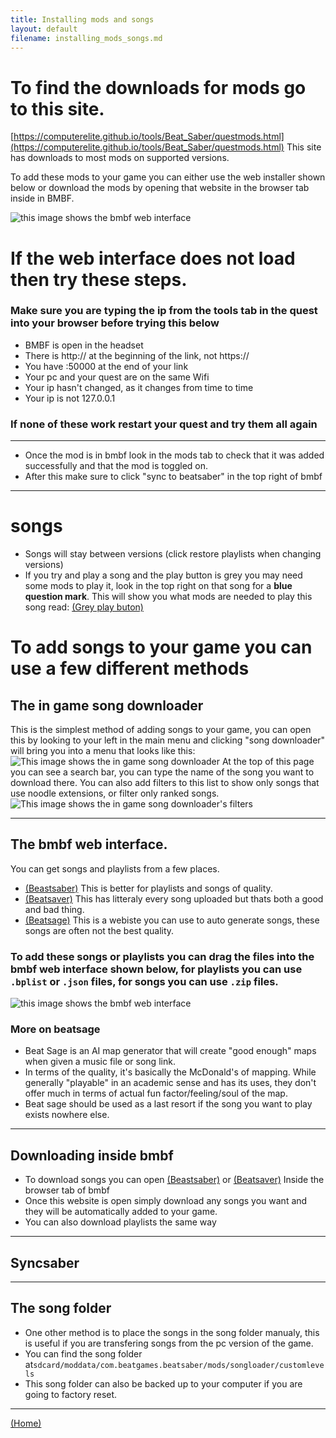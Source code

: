```yaml
---
title: Installing mods and songs
layout: default
filename: installing_mods_songs.md
---
```


# To find the downloads for mods go to this site. 
[https://computerelite.github.io/tools/Beat_Saber/questmods.html](https://computerelite.github.io/tools/Beat_Saber/questmods.html)
This site has downloads to most mods on supported versions.

To add these mods to your game you can either use the web installer shown below or download the mods by opening that website in the browser tab inside in BMBF.

![](assets/pcbmbf.png "this image shows the bmbf web interface")

# If the web interface does not load then try these steps.

### Make sure you are typing the ip from the tools tab in the quest into your browser before trying this below

- BMBF is open in the headset
- There is http:// at the beginning of the link, not https://
- You have :50000 at the end of your link
- Your pc and your quest are on the same Wifi
- Your ip hasn't changed, as it changes from time to time
- Your ip is not 127.0.0.1
### If none of these work restart your quest and try them all again

***

- Once the mod is in bmbf look in the mods tab to check that it was added successfully and that the mod is toggled on.
- After this make sure to click "sync to beatsaber" in the top right of bmbf

---

# songs 
- Songs will stay between versions (click restore playlists when changing versions)
- If you try and play a song and the play button is grey you may need some mods to play it, look in the top right on that song for a **blue question mark**. This will show you what mods are needed to play this song read: [(Grey play buton)](/mod_setup_and_troubleshooting/grey_play_button.md)



# To add songs to your game you can use a few different methods

## The in game song downloader
This is the simplest method of adding songs to your game, you can open this by looking to your left in the main menu and clicking "song downloader" will bring you into a menu that looks like this:
![](assets/song_downloader.png "This image shows the in game song downloader")
At the top of this page you can see a search bar, you can type the name of the song you want to download there. You can also add filters to this list to show only songs that use noodle extensions, or filter only ranked songs.
![](assets/song_filter_in_game.png "This image shows the in game song downloader's filters")

****
## The bmbf web interface.

You can get songs and playlists from a few places.
- [(Beastsaber)](https://bsaber.com/)  This is better for playlists and songs of quality.
- [(Beatsaver)](https://beatsaver.com/) This has litteraly every song uploaded but thats both a good and bad thing.
- [(Beatsage)](https://beatsage.com/) This is a webiste you can use to auto generate songs, these songs are often not the best quality. 

### To add these songs or playlists you can drag the files into the bmbf web interface shown below, for playlists you can use `.bplist` or `.json` files, for songs you can use `.zip` files.
![](assets/pcbmbf.png "this image shows the bmbf web interface")


### More on beatsage
- Beat Sage is an AI map generator that will create "good enough" maps when given a music file or song link. 
- In terms of the quality, it's basically the McDonald's of mapping. While generally "playable" in an academic sense and has its uses, they don't offer much in terms of actual fun factor/feeling/soul of the map. 
- Beat sage should be used as a last resort if the song you want to play exists nowhere else.


****
## Downloading inside bmbf
- To download songs you can open [(Beastsaber)](https://bsaber.com/) or [(Beatsaver)](https://beatsaver.com/) Inside the browser tab of bmbf
- Once this website is open simply download any songs you want and they will be automatically added to your game.
- You can also download playlists the same way

****
## Syncsaber


****
## The song folder
- One other method is to place the songs in the song folder manualy, this is useful if you are transfering songs from the pc version of the game.
- You can find the song folder at`sdcard/moddata/com.beatgames.beatsaber/mods/songloader/customlevels`
- This song folder can also be backed up to your computer if you are going to factory reset.


****
[(Home)](home.md)
